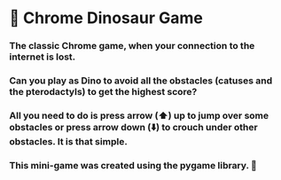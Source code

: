 # :t-rex: Chrome Dinosaur Game 

### The classic Chrome game, when your connection to the internet is lost.

### Can you play as Dino to avoid all the obstacles (catuses and the pterodactyls) to get the highest score?
### All you need to do is press arrow (:arrow_up:) up to jump over some obstacles or press arrow down (:arrow_down:) to crouch under other obstacles. It is that simple.


### This mini-game was created using the pygame library. :snake:
